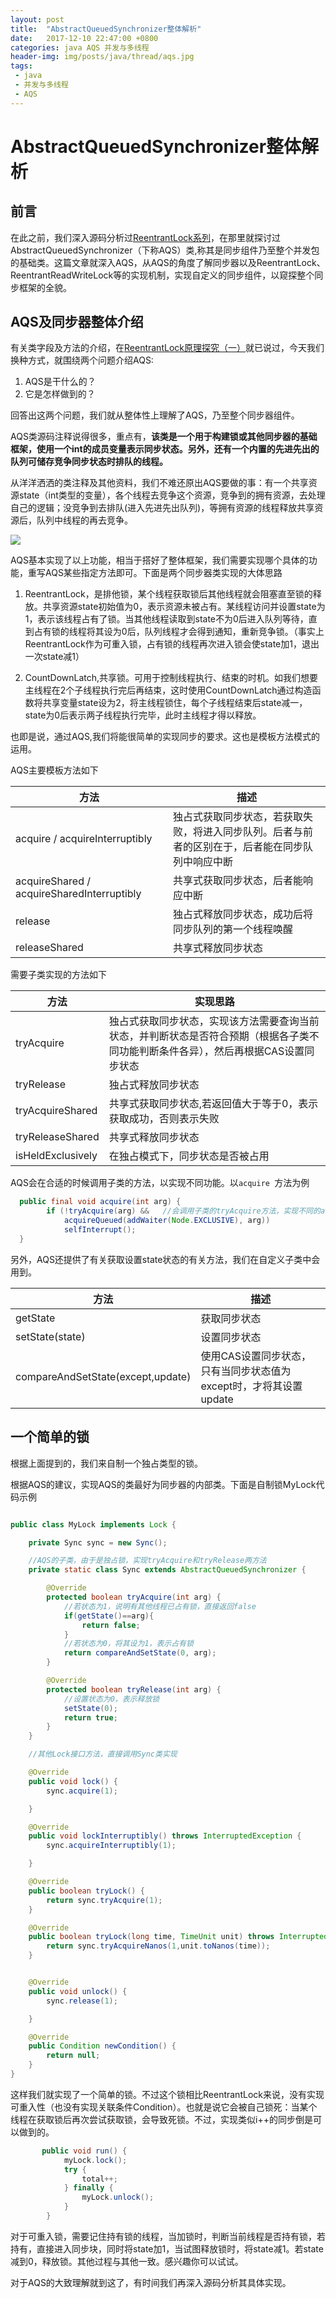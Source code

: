 ```yaml
---
layout: post
title:  "AbstractQueuedSynchronizer整体解析"
date:   2017-12-10 22:47:00 +0800
categories: java AQS 并发与多线程
header-img: img/posts/java/thread/aqs.jpg
tags:
 - java
 - 并发与多线程
 - AQS
---
```


# AbstractQueuedSynchronizer整体解析

## 前言

在此之前，我们深入源码分析过[ReentrantLock系列](http://blog.wthfeng.com/java/aqs/%E5%B9%B6%E5%8F%91%E4%B8%8E%E5%A4%9A%E7%BA%BF%E7%A8%8B/2017/05/21/ReentrantLock%E5%8E%9F%E7%90%86%E6%8E%A2%E7%A9%B6-%E4%B8%80/)，在那里就探讨过AbstractQueuedSynchronizer（下称AQS）类,称其是同步组件乃至整个并发包的基础类。这篇文章就深入AQS，从AQS的角度了解同步器以及ReentrantLock、ReentrantReadWriteLock等的实现机制，实现自定义的同步组件，以窥探整个同步框架的全貌。

## AQS及同步器整体介绍


有关类字段及方法的介绍，在[ReentrantLock原理探究（一）](http://blog.wthfeng.com/java/aqs/%E5%B9%B6%E5%8F%91%E4%B8%8E%E5%A4%9A%E7%BA%BF%E7%A8%8B/2017/05/21/ReentrantLock%E5%8E%9F%E7%90%86%E6%8E%A2%E7%A9%B6-%E4%B8%80/#2-aqs类概览)就已说过，今天我们换种方式，就围绕两个问题介绍AQS:

1. AQS是干什么的？
2. 它是怎样做到的？

回答出这两个问题，我们就从整体性上理解了AQS，乃至整个同步器组件。

AQS类源码注释说得很多，重点有，**该类是一个用于构建锁或其他同步器的基础框架，使用一个int的成员变量表示同步状态。另外，还有一个内置的先进先出的队列可储存竞争同步状态时排队的线程。**

从洋洋洒洒的类注释及其他资料，我们不难还原出AQS要做的事：有一个共享资源state（int类型的变量），各个线程去竞争这个资源，竞争到的拥有资源，去处理自己的逻辑；没竞争到去排队(进入先进先出队列)，等拥有资源的线程释放共享资源后，队列中线程的再去竞争。

![](http://blog.wthfeng.com/img/posts/java/thread/aqs-status.jpg)



AQS基本实现了以上功能，相当于搭好了整体框架，我们需要实现哪个具体的功能，重写AQS某些指定方法即可。下面是两个同步器类实现的大体思路

1. ReentrantLock，是排他锁，某个线程获取锁后其他线程就会阻塞直至锁的释放。共享资源state初始值为0，表示资源未被占有。某线程访问并设置state为1，表示该线程占有了锁。当其他线程读取到state不为0后进入队列等待，直到占有锁的线程将其设为0后，队列线程才会得到通知，重新竞争锁。（事实上ReentrantLock作为可重入锁，占有锁的线程再次进入锁会使state加1，退出一次state减1）

2. CountDownLatch,共享锁。可用于控制线程执行、结束的时机。如我们想要主线程在2个子线程执行完后再结束，这时使用CountDownLatch通过构造函数将共享变量state设为2，将主线程锁住，每个子线程结束后state减一，state为0后表示两子线程执行完毕，此时主线程才得以释放。

也即是说，通过AQS,我们将能很简单的实现同步的要求。这也是模板方法模式的运用。

AQS主要模板方法如下

|方法|描述|
|----|----|
|acquire / acquireInterruptibly|独占式获取同步状态，若获取失败，将进入同步队列。后者与前者的区别在于，后者能在同步队列中响应中断|
|acquireShared / acquireSharedInterruptibly |共享式获取同步状态，后者能响应中断|
|release|独占式释放同步状态，成功后将同步队列的第一个线程唤醒|
|releaseShared|共享式释放同步状态|

需要子类实现的方法如下

|方法|实现思路|
|---|----|
|tryAcquire|独占式获取同步状态，实现该方法需要查询当前状态，并判断状态是否符合预期（根据各子类不同功能判断条件各异），然后再根据CAS设置同步状态|
|tryRelease|独占式释放同步状态|
|tryAcquireShared|共享式获取同步状态,若返回值大于等于0，表示获取成功，否则表示失败|
|tryReleaseShared|共享式释放同步状态|
|isHeldExclusively|在独占模式下，同步状态是否被占用|

AQS会在合适的时候调用子类的方法，以实现不同功能。以`acquire `方法为例

```java
  public final void acquire(int arg) {
        if (!tryAcquire(arg) &&   //会调用子类的tryAcquire方法，实现不同的acquire含义
            acquireQueued(addWaiter(Node.EXCLUSIVE), arg))
            selfInterrupt();
  }
```


另外，AQS还提供了有关获取设置state状态的有关方法，我们在自定义子类中会用到。

|方法|描述|
|----|----|
|getState|获取同步状态|
|setState(state)|设置同步状态|
|compareAndSetState(except,update)|使用CAS设置同步状态，只有当同步状态值为except时，才将其设置update|

## 一个简单的锁


根据上面提到的，我们来自制一个独占类型的锁。

根据AQS的建议，实现AQS的类最好为同步器的内部类。下面是自制锁MyLock代码示例



```java

public class MyLock implements Lock {

    private Sync sync = new Sync();

    //AQS的子类，由于是独占锁，实现tryAcquire和tryRelease两方法
    private static class Sync extends AbstractQueuedSynchronizer {

        @Override
        protected boolean tryAcquire(int arg) {
            //若状态为1，说明有其他线程已占有锁，直接返回false
            if(getState()==arg){
                return false;
            }
            //若状态为0，将其设为1，表示占有锁
            return compareAndSetState(0, arg);
        }

        @Override
        protected boolean tryRelease(int arg) {
            //设置状态为0，表示释放锁
            setState(0);
            return true;
        }
    }

    //其他Lock接口方法，直接调用Sync类实现

    @Override
    public void lock() {
        sync.acquire(1);

    }

    @Override
    public void lockInterruptibly() throws InterruptedException {
        sync.acquireInterruptibly(1);

    }

    @Override
    public boolean tryLock() {
        return sync.tryAcquire(1);
    }

    @Override
    public boolean tryLock(long time, TimeUnit unit) throws InterruptedException {
        return sync.tryAcquireNanos(1,unit.toNanos(time));
    }


    @Override
    public void unlock() {
        sync.release(1);

    }

    @Override
    public Condition newCondition() {
        return null;
    }
}


```

这样我们就实现了一个简单的锁。不过这个锁相比ReentrantLock来说，没有实现可重入性（也没有实现关联条件Condition）。也就是说它会被自己锁死：当某个线程在获取锁后再次尝试获取锁，会导致死锁。不过，实现类似i++的同步倒是可以做到的。

```java
       public void run() {
            myLock.lock();
            try {
                total++;
            } finally {
                myLock.unlock();
            }
        }
```

对于可重入锁，需要记住持有锁的线程，当加锁时，判断当前线程是否持有锁，若持有，直接进入同步块，同时将state加1，当试图释放锁时，将state减1。若state减到0，释放锁。其他过程与其他一致。感兴趣你可以试试。



对于AQS的大致理解就到这了，有时间我们再深入源码分析其具体实现。


















